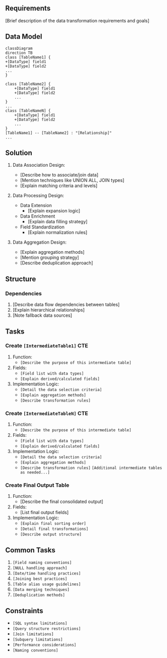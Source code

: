 ## Requirements
[Brief description of the data transformation requirements and goals]

## Data Model
```
classDiagram
direction TB
class [TableName1] {
+[DataType] field1
+[DataType] field2
...
}

class [TableName2] {
    +[DataType] field1
    +[DataType] field2
    ...
}
...
class [TableNameN] {
    +[DataType] field1
    +[DataType] field2
    ...
}
[TableName1] -- [TableName2] : "[Relationship]"
...
```
## Solution
1. Data Association Design:
   - [Describe how to associate/join data]
   - [Mention techniques like UNION ALL, JOIN types]
   - [Explain matching criteria and levels]

2. Data Processing Design:
   - Data Extension
     - [Explain expansion logic]
   - Data Enrichment
     - [Explain data filling strategy]
   - Field Standardization
     - [Explain normalization rules]

3. Data Aggregation Design:
   - [Explain aggregation methods]
   - [Mention grouping strategy]
   - [Describe deduplication approach]

## Structure
### Dependencies
1. [Describe data flow dependencies between tables]
2. [Explain hierarchical relationships]
3. [Note fallback data sources]

## Tasks

### Create `[IntermediateTable1]` CTE
1. Function: 
   - `[Describe the purpose of this intermediate table]`
2. Fields:
   - `[Field list with data types]`
   - `[Explain derived/calculated fields]`
3. Implementation Logic:
   - `[Detail the data selection criteria]`
   - `[Explain aggregation methods]`
   - `[Describe transformation rules]`

### Create `[IntermediateTableN]` CTE
1. Function:
    - `[Describe the purpose of this intermediate table]`
2. Fields:
    - `[Field list with data types]`
    - `[Explain derived/calculated fields]`
3. Implementation Logic:
    - `[Detail the data selection criteria]`
    - `[Explain aggregation methods]`
    - `[Describe transformation rules]`
`[Additional intermediate tables as needed...]`

### Create Final Output Table
1. Function:
   - [Describe the final consolidated output]
2. Fields:
   - [List final output fields]
3. Implementation Logic:
   - `[Explain final sorting order]`
   - `[Detail final transformations]`
   - `[Describe output structure]`

## Common Tasks
1. `[Field naming conventions]`
2. `[NULL handling approach]`
3. `[Date/time handling practices]`
4. `[Joining best practices]`
5. `[Table alias usage guidelines]`
6. `[Data merging techniques]`
7. `[Deduplication methods]`

## Constraints
- `[SQL syntax limitations]`
- `[Query structure restrictions]`
- `[Join limitations]`
- `[Subquery limitations]`
- `[Performance considerations]`
- `[Naming conventions]`

